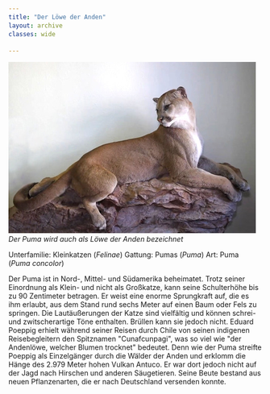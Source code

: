 ```yaml
---
title: "Der Löwe der Anden"
layout: archive
classes: wide

---
```


[![](/img/thumbs/Puma_thumb.jpg)](/img/Puma.jpg)
*<br>Der Puma wird auch als Löwe der Anden bezeichnet*

Unterfamilie: Kleinkatzen (*Felinae*)
Gattung: Pumas (*Puma*)
Art: Puma (*Puma concolor*)

Der Puma ist in Nord-, Mittel- und Südamerika beheimatet. Trotz seiner Einordnung als Klein- und nicht als Großkatze, kann seine Schulterhöhe bis zu 90 Zentimeter betragen. Er weist eine enorme Sprungkraft auf, die es ihm erlaubt, aus dem Stand rund sechs Meter auf einen Baum oder Fels zu springen. Die Lautäußerungen der Katze sind vielfältig und können schrei- und zwitscherartige Töne enthalten. Brüllen kann sie jedoch nicht. Eduard Poeppig erhielt während seiner Reisen durch Chile von seinen indigenen Reisebegleitern den Spitznamen "Cunafcunpagi", was so viel wie "der Andenlöwe, welcher Blumen trocknet" bedeutet. Denn wie der Puma streifte Poeppig als Einzelgänger durch die Wälder der Anden und erklomm die Hänge des 2.979 Meter hohen Vulkan Antuco. Er war dort jedoch nicht auf der Jagd nach Hirschen und anderen Säugetieren. Seine Beute bestand aus neuen Pflanzenarten, die er nach Deutschland versenden konnte.
